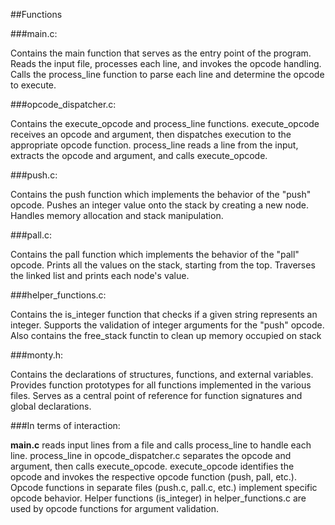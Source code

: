 ##Functions

###main.c:

Contains the main function that serves as the entry point of the program.
Reads the input file, processes each line, and invokes the opcode handling.
Calls the process_line function to parse each line and determine the opcode to execute.

###opcode_dispatcher.c:

Contains the execute_opcode and process_line functions.
execute_opcode receives an opcode and argument, then dispatches execution to the appropriate opcode function.
process_line reads a line from the input, extracts the opcode and argument, and calls execute_opcode.

###push.c:

Contains the push function which implements the behavior of the "push" opcode.
Pushes an integer value onto the stack by creating a new node.
Handles memory allocation and stack manipulation.

###pall.c:

Contains the pall function which implements the behavior of the "pall" opcode.
Prints all the values on the stack, starting from the top.
Traverses the linked list and prints each node's value.

###helper_functions.c:

Contains the is_integer function that checks if a given string represents an integer.
Supports the validation of integer arguments for the "push" opcode.
Also contains the free_stack functin to clean up memory occupied on stack

###monty.h:

Contains the declarations of structures, functions, and external variables.
Provides function prototypes for all functions implemented in the various files.
Serves as a central point of reference for function signatures and global declarations.

###In terms of interaction:

**main.c** reads input lines from a file and calls process_line to handle each line.
process_line in opcode_dispatcher.c separates the opcode and argument, then calls execute_opcode.
execute_opcode identifies the opcode and invokes the respective opcode function (push, pall, etc.).
Opcode functions in separate files (push.c, pall.c, etc.) implement specific opcode behavior.
Helper functions (is_integer) in helper_functions.c are used by opcode functions for argument validation.
